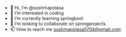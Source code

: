 - 👋 Hi, I’m @sushmapolasa
- 👀 I’m interested in coding
- 🌱 I’m currently learning springboot
- 💞️ I’m looking to collaborate on springprojects
- 📫 How to reach me sushmapolasa0704@gmail.com

<!---
sushmapolasa/sushmapolasa is a ✨ special ✨ repository because its `README.md` (this file) appears on your GitHub profile.
You can click the Preview link to take a look at your changes.
--->

